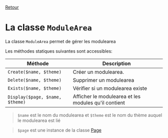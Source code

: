 [Retour](../../classes.md)

# La classe `ModuleArea`
La classe `ModuleArea` permet de gérer les modulearea

Les méthodes statiques suivantes sont accessibles:

Méthode | Description
--- | ---
`Create($name, $theme)` | Créer un modulearea. 
`Delete($name, $theme)` | Supprimer un modulearea
`Exists($name, $theme)` | Vérifier si un modulearea existe
`Display($page, $name, $theme)` | Afficher le modulearea et les modules qu'il contient

>`$name` est le nom du modulearea et `$theme` est le nom du thème auquel le modulearea est lié

> `$page` est une instance de la classe [Page](./page.md)